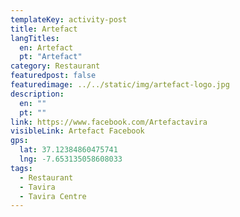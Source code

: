 ```yaml
---
templateKey: activity-post
title: Artefact
langTitles:
  en: Artefact
  pt: "Artefact"
category: Restaurant 
featuredpost: false
featuredimage: ../../static/img/artefact-logo.jpg
description: 
  en: ""
  pt: ""
link: https://www.facebook.com/Artefactavira
visibleLink: Artefact Facebook
gps:
  lat: 37.12384860475741
  lng: -7.653135058608033
tags:
  - Restaurant
  - Tavira
  - Tavira Centre
---
```


